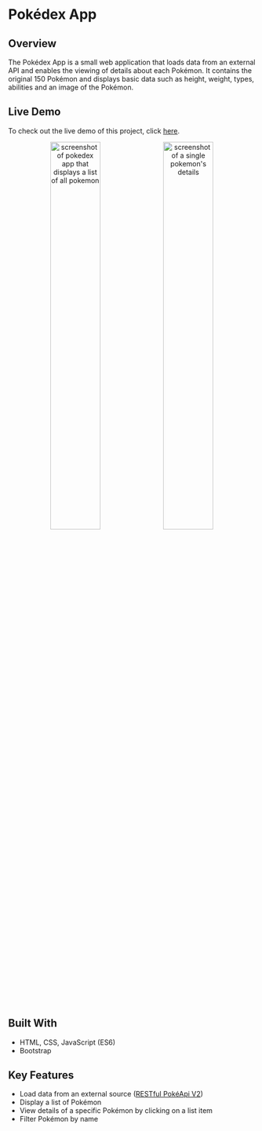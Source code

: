 # Pokédex App

## Overview
The Pokédex App is a small web application that loads data from an external API and enables the viewing of details about each Pokémon.
It contains the original 150 Pokémon and displays basic data such as height, weight, types, abilities and an image of the Pokémon.

## Live Demo
To check out the live demo of this project, click [here](https://nightorb.github.io/pokedex-app/).

<div align="center">
  <img src="https://user-images.githubusercontent.com/89855337/163032371-0dc66e01-bcb8-4883-8c2d-ee75e6fcd98b.png"
       alt="screenshot of pokedex app that displays a list of all pokemon"
       width=45%>
  <img src="https://user-images.githubusercontent.com/89855337/163032377-8b493d5c-64b1-4398-9cf8-f5217e1f9550.png"
       alt="screenshot of a single pokemon's details"
       width=45%>
</div>

## Built With
- HTML, CSS, JavaScript (ES6)
- Bootstrap

## Key Features
- Load data from an external source ([RESTful PokéApi V2](https://pokeapi.co/))
- Display a list of Pokémon
- View details of a specific Pokémon by clicking on a list item
- Filter Pokémon by name
